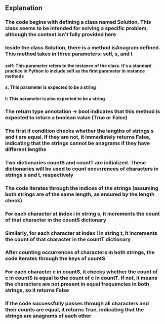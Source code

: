 ## Explanation

### The code begins with defining a class named Solution. This class seems to be intended for solving a specific problem, although the context isn't fully provided here

### Inside the class Solution, there is a method isAnagram defined. This method takes in three parameters: self, s, and t

#### self: This parameter refers to the instance of the class. It's a standard practice in Python to include self as the first parameter in instance methods

#### s: This parameter is expected to be a string

#### t: This parameter is also expected to be a string

### The return type annotation -> bool indicates that this method is expected to return a boolean value (True or False)

### The first if condition checks whether the lengths of strings s and t are equal. If they are not, it immediately returns False, indicating that the strings cannot be anagrams if they have different lengths

### Two dictionaries countS and countT are initialized. These dictionaries will be used to count occurrences of characters in strings s and t, respectively

### The code iterates through the indices of the strings (assuming both strings are of the same length, as ensured by the length check)

### For each character at index i in string s, it increments the count of that character in the countS dictionary

### Similarly, for each character at index i in string t, it increments the count of that character in the countT dictionary

### After counting occurrences of characters in both strings, the code iterates through the keys of countS

### For each character c in countS, it checks whether the count of c in countS is equal to the count of c in countT. If not, it means the characters are not present in equal frequencies in both strings, so it returns False

### If the code successfully passes through all characters and their counts are equal, it returns True, indicating that the strings are anagrams of each other
